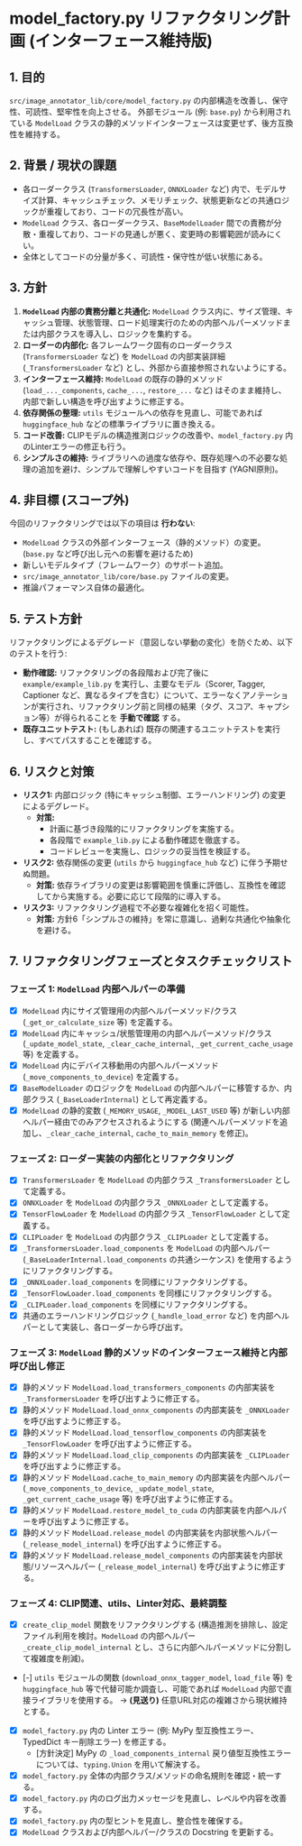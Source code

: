 # model_factory.py リファクタリング計画 (インターフェース維持版)

## 1. 目的

`src/image_annotator_lib/core/model_factory.py` の内部構造を改善し、保守性、可読性、堅牢性を向上させる。
外部モジュール (例: `base.py`) から利用されている `ModelLoad` クラスの静的メソッドインターフェースは変更せず、後方互換性を維持する。

## 2. 背景 / 現状の課題

-   各ローダークラス (`TransformersLoader`, `ONNXLoader` など) 内で、モデルサイズ計算、キャッシュチェック、メモリチェック、状態更新などの共通ロジックが重複しており、コードの冗長性が高い。
-   `ModelLoad` クラス、各ローダークラス、`BaseModelLoader` 間での責務が分散・重複しており、コードの見通しが悪く、変更時の影響範囲が読みにくい。
-   全体としてコードの分量が多く、可読性・保守性が低い状態にある。

## 3. 方針

1.  **`ModelLoad` 内部の責務分離と共通化:** `ModelLoad` クラス内に、サイズ管理、キャッシュ管理、状態管理、ロード処理実行のための内部ヘルパーメソッドまたは内部クラスを導入し、ロジックを集約する。
2.  **ローダーの内部化:** 各フレームワーク固有のローダークラス (`TransformersLoader` など) を `ModelLoad` の内部実装詳細 (`_TransformersLoader` など) とし、外部から直接参照されないようにする。
3.  **インターフェース維持:** `ModelLoad` の既存の静的メソッド (`load_..._components`, `cache_...`, `restore_...` など) はそのまま維持し、内部で新しい構造を呼び出すように修正する。
4.  **依存関係の整理:** `utils` モジュールへの依存を見直し、可能であれば `huggingface_hub` などの標準ライブラリに置き換える。
5.  **コード改善:** CLIPモデルの構造推測ロジックの改善や、`model_factory.py` 内のLinterエラーの修正も行う。
6.  **シンプルさの維持:** ライブラリへの過度な依存や、既存処理への不必要な処理の追加を避け、シンプルで理解しやすいコードを目指す (YAGNI原則)。

## 4. 非目標 (スコープ外)

今回のリファクタリングでは以下の項目は **行わない**:

-   `ModelLoad` クラスの外部インターフェース（静的メソッド）の変更。(`base.py` など呼び出し元への影響を避けるため)
-   新しいモデルタイプ（フレームワーク）のサポート追加。
-   `src/image_annotator_lib/core/base.py` ファイルの変更。
-   推論パフォーマンス自体の最適化。

## 5. テスト方針

リファクタリングによるデグレード（意図しない挙動の変化）を防ぐため、以下のテストを行う:

-   **動作確認:** リファクタリングの各段階および完了後に `example/example_lib.py` を実行し、主要なモデル（Scorer, Tagger, Captioner など、異なるタイプを含む）について、エラーなくアノテーションが実行され、リファクタリング前と同様の結果（タグ、スコア、キャプション等）が得られることを **手動で確認** する。
-   **既存ユニットテスト:** (もしあれば) 既存の関連するユニットテストを実行し、すべてパスすることを確認する。

## 6. リスクと対策

-   **リスク1:** 内部ロジック (特にキャッシュ制御、エラーハンドリング) の変更によるデグレード。
    -   **対策:**
        -   計画に基づき段階的にリファクタリングを実施する。
        -   各段階で `example_lib.py` による動作確認を徹底する。
        -   コードレビューを実施し、ロジックの妥当性を検証する。
-   **リスク2:** 依存関係の変更 (`utils` から `huggingface_hub` など) に伴う予期せぬ問題。
    -   **対策:** 依存ライブラリの変更は影響範囲を慎重に評価し、互換性を確認してから実施する。必要に応じて段階的に導入する。
-   **リスク3:** リファクタリング過程で不必要な複雑化を招く可能性。
    -   **対策:** 方針6「シンプルさの維持」を常に意識し、過剰な共通化や抽象化を避ける。

## 7. リファクタリングフェーズとタスクチェックリスト

### フェーズ 1: `ModelLoad` 内部ヘルパーの準備

-   [x] `ModelLoad` 内にサイズ管理用の内部ヘルパーメソッド/クラス (`_get_or_calculate_size` 等) を定義する。
-   [x] `ModelLoad` 内にキャッシュ/状態管理用の内部ヘルパーメソッド/クラス (`_update_model_state`, `_clear_cache_internal`, `_get_current_cache_usage` 等) を定義する。
-   [x] `ModelLoad` 内にデバイス移動用の内部ヘルパーメソッド (`_move_components_to_device`) を定義する。
-   [x] `BaseModelLoader` のロジックを `ModelLoad` の内部ヘルパーに移管するか、内部クラス (`_BaseLoaderInternal`) として再定義する。
-   [x] `ModelLoad` の静的変数 (`_MEMORY_USAGE`, `_MODEL_LAST_USED` 等) が新しい内部ヘルパー経由でのみアクセスされるようにする (関連ヘルパーメソッドを追加し、`_clear_cache_internal`, `cache_to_main_memory` を修正)。

### フェーズ 2: ローダー実装の内部化とリファクタリング

-   [x] `TransformersLoader` を `ModelLoad` の内部クラス `_TransformersLoader` として定義する。
-   [x] `ONNXLoader` を `ModelLoad` の内部クラス `_ONNXLoader` として定義する。
-   [x] `TensorFlowLoader` を `ModelLoad` の内部クラス `_TensorFlowLoader` として定義する。
-   [x] `CLIPLoader` を `ModelLoad` の内部クラス `_CLIPLoader` として定義する。
-   [x] `_TransformersLoader.load_components` を `ModelLoad` の内部ヘルパー (`_BaseLoaderInternal.load_components` の共通シーケンス) を使用するようにリファクタリングする。
-   [x] `_ONNXLoader.load_components` を同様にリファクタリングする。
-   [x] `_TensorFlowLoader.load_components` を同様にリファクタリングする。
-   [x] `_CLIPLoader.load_components` を同様にリファクタリングする。
-   [x] 共通のエラーハンドリングロジック (`_handle_load_error` など) を内部ヘルパーとして実装し、各ローダーから呼び出す。

### フェーズ 3: `ModelLoad` 静的メソッドのインターフェース維持と内部呼び出し修正

-   [x] 静的メソッド `ModelLoad.load_transformers_components` の内部実装を `_TransformersLoader` を呼び出すように修正する。
-   [x] 静的メソッド `ModelLoad.load_onnx_components` の内部実装を `_ONNXLoader` を呼び出すように修正する。
-   [x] 静的メソッド `ModelLoad.load_tensorflow_components` の内部実装を `_TensorFlowLoader` を呼び出すように修正する。
-   [x] 静的メソッド `ModelLoad.load_clip_components` の内部実装を `_CLIPLoader` を呼び出すように修正する。
-   [x] 静的メソッド `ModelLoad.cache_to_main_memory` の内部実装を内部ヘルパー (`_move_components_to_device`, `_update_model_state`, `_get_current_cache_usage` 等) を呼び出すように修正する。
-   [x] 静的メソッド `ModelLoad.restore_model_to_cuda` の内部実装を内部ヘルパーを呼び出すように修正する。
-   [x] 静的メソッド `ModelLoad.release_model` の内部実装を内部状態ヘルパー (`_release_model_internal`) を呼び出すように修正する。
-   [x] 静的メソッド `ModelLoad.release_model_components` の内部実装を内部状態/リソースヘルパー (`_release_model_internal`) を呼び出すように修正する。

### フェーズ 4: CLIP関連、utils、Linter対応、最終調整

-   [x] `create_clip_model` 関数をリファクタリングする (構造推測を排除し、設定ファイル利用を検討。`ModelLoad` の内部ヘルパー `_create_clip_model_internal` とし、さらに内部ヘルパーメソッドに分割して複雑度を削減)。
-   [-] `utils` モジュールの関数 (`download_onnx_tagger_model`, `load_file` 等) を `huggingface_hub` 等で代替可能か調査し、可能であれば `ModelLoad` 内部で直接ライブラリを使用する。 -> **(見送り)** 任意URL対応の複雑さから現状維持とする。
-   [x] `model_factory.py` 内の Linter エラー (例: MyPy 型互換性エラー、TypedDict キー削除エラー) を修正する。
    -   [方針決定] MyPy の `_load_components_internal` 戻り値型互換性エラーについては、`typing.Union` を用いて解決する。
-   [x] `model_factory.py` 全体の内部クラス/メソッドの命名規則を確認・統一する。
-   [x] `model_factory.py` 内のログ出力メッセージを見直し、レベルや内容を改善する。
-   [x] `model_factory.py` 内の型ヒントを見直し、整合性を確保する。
-   [x] `ModelLoad` クラスおよび内部ヘルパー/クラスの Docstring を更新する。 